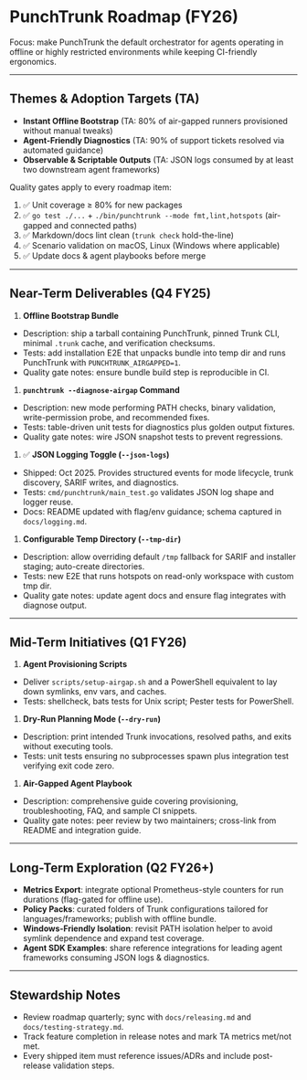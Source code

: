 # PunchTrunk Roadmap (FY26)

Focus: make PunchTrunk the default orchestrator for agents operating in offline or highly restricted environments while keeping CI-friendly ergonomics.

---

## Themes & Adoption Targets (TA)

- **Instant Offline Bootstrap** (TA: 80% of air-gapped runners provisioned without manual tweaks)
- **Agent-Friendly Diagnostics** (TA: 90% of support tickets resolved via automated guidance)
- **Observable & Scriptable Outputs** (TA: JSON logs consumed by at least two downstream agent frameworks)

Quality gates apply to every roadmap item:

1. ✅ Unit coverage ≥ 80% for new packages
2. ✅ `go test ./...` + `./bin/punchtrunk --mode fmt,lint,hotspots` (air-gapped and connected paths)
3. ✅ Markdown/docs lint clean (`trunk check` hold-the-line)
4. ✅ Scenario validation on macOS, Linux (Windows where applicable)
5. ✅ Update docs & agent playbooks before merge

---

## Near-Term Deliverables (Q4 FY25)

1. **Offline Bootstrap Bundle**

- Description: ship a tarball containing PunchTrunk, pinned Trunk CLI, minimal `.trunk` cache, and verification checksums.
- Tests: add installation E2E that unpacks bundle into temp dir and runs PunchTrunk with `PUNCHTRUNK_AIRGAPPED=1`.
- Quality gate notes: ensure bundle build step is reproducible in CI.

1. **`punchtrunk --diagnose-airgap` Command**

- Description: new mode performing PATH checks, binary validation, write-permission probe, and recommended fixes.
- Tests: table-driven unit tests for diagnostics plus golden output fixtures.
- Quality gate notes: wire JSON snapshot tests to prevent regressions.

1. ✅ **JSON Logging Toggle (`--json-logs`)**

- Shipped: Oct 2025. Provides structured events for mode lifecycle, trunk discovery, SARIF writes, and diagnostics.
- Tests: `cmd/punchtrunk/main_test.go` validates JSON log shape and logger reuse.
- Docs: README updated with flag/env guidance; schema captured in `docs/logging.md`.

1. **Configurable Temp Directory (`--tmp-dir`)**

- Description: allow overriding default `/tmp` fallback for SARIF and installer staging; auto-create directories.
- Tests: new E2E that runs hotspots on read-only workspace with custom tmp dir.
- Quality gate notes: update agent docs and ensure flag integrates with diagnose output.

---

## Mid-Term Initiatives (Q1 FY26)

1. **Agent Provisioning Scripts**

- Deliver `scripts/setup-airgap.sh` and a PowerShell equivalent to lay down symlinks, env vars, and caches.
- Tests: shellcheck, bats tests for Unix script; Pester tests for PowerShell.

1. **Dry-Run Planning Mode (`--dry-run`)**

- Description: print intended Trunk invocations, resolved paths, and exits without executing tools.
- Tests: unit tests ensuring no subprocesses spawn plus integration test verifying exit code zero.

1. **Air-Gapped Agent Playbook**

- Description: comprehensive guide covering provisioning, troubleshooting, FAQ, and sample CI snippets.
- Quality gate notes: peer review by two maintainers; cross-link from README and integration guide.

---

## Long-Term Exploration (Q2 FY26+)

- **Metrics Export**: integrate optional Prometheus-style counters for run durations (flag-gated for offline use).
- **Policy Packs**: curated folders of Trunk configurations tailored for languages/frameworks; publish with offline bundle.
- **Windows-Friendly Isolation**: revisit PATH isolation helper to avoid symlink dependence and expand test coverage.
- **Agent SDK Examples**: share reference integrations for leading agent frameworks consuming JSON logs & diagnostics.

---

## Stewardship Notes

- Review roadmap quarterly; sync with `docs/releasing.md` and `docs/testing-strategy.md`.
- Track feature completion in release notes and mark TA metrics met/not met.
- Every shipped item must reference issues/ADRs and include post-release validation steps.
